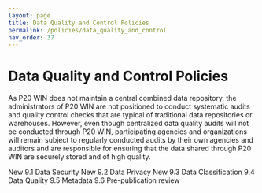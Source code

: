 ```yaml
---
layout: page
title: Data Quality and Control Policies
permalink: /policies/data_quality_and_control
nav_order: 37
---
```


# Data Quality and Control Policies
As P20 WIN does not maintain a central combined data repository, the administrators of P20 WIN are not positioned to conduct systematic audits and quality control checks that are typical of traditional data repositories or warehouses. However, even though centralized data quality audits will not be conducted through P20 WIN, participating agencies and organizations will remain subject to regularly conducted audits by their own agencies and auditors and are responsible for ensuring that the data shared through P20 WIN are securely stored and of high quality.

New 9.1 Data Security
New 9.2 Data Privacy
New 9.3 Data Classification
9.4 Data Quality
9.5 Metadata
9.6 Pre-publication review
